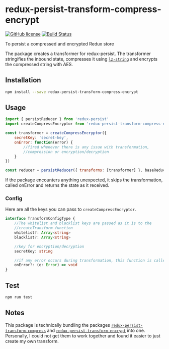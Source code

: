 # redux-persist-transform-compress-encrypt

[![GitHub license](https://img.shields.io/badge/license-MIT-blue.svg)](https://github.com/facebook/react/blob/master/LICENSE) [![Build Status](https://travis-ci.org/Dante-101/redux-persist-transform-compress-encrypt.svg?branch=master)](https://travis-ci.org/Dante-101/redux-persist-transform-compress-encrypt)

To persist a compressed and encrypted Redux store

The package creates a transformer for redux-persist. The transformer stringifies the inbound state, compresses it using [`lz-string`](https://github.com/pieroxy/lz-string) and encrypts the compressed string with AES.

## Installation 
```sh
npm install --save redux-persist-transform-compress-encrypt
```

## Usage

```javascript
import { persistReducer } from 'redux-persist'
import createCompressEncryptor from 'redux-persist-transform-compress-encrypt'

const transformer = createCompressEncryptor({
    secretKey: 'secret-key',
    onError: function(error) {
        //fired whenever there is any issue with transformation, 
        //compression or encryption/decryption
    }
})

const reducer = persistReducer({ transforms: [transformer] }, baseReducer)
```

If the package encounters anything unexpected, it skips the transformation, called onError and returns the state as it received.

### Config
Here are all the keys you can pass to `createCompressEncryptor`.
```typescript
interface TransformConfigType {
    //The whitelist and blacklist keys are passed as it is to the 
    //createTransform function
    whitelist?: Array<string>
    blacklist?: Array<string>

    //key for encryption/decryption
    secretKey: string

    //if any error occurs during transformation, this function is called
    onError?: (e: Error) => void
}
```

## Test 
```sh
npm run test
```

## Notes

This package is technically bundling the packages [`redux-persist-transform-compress`](https://github.com/rt2zz/redux-persist-transform-compress) and [`redux-persist-transform-encrypt`](https://github.com/maxdeviant/redux-persist-transform-encrypt) into one. Personally, I could not get them to work together and found it easier to just create my own transform.
